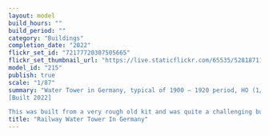 ```yaml
---
layout: model
build_hours: ""
build_period: ""
category: "Buildings"
completion_date: "2022"
flickr_set_id: "72177720307505665"
flickr_set_thumbnail_url: "https://live.staticflickr.com/65535/52818711195_95a8f88d2c_m.jpg"
model_id: "215"
publish: true
scale: "1/87"
summary: "Water Tower in Germany, typical of 1900 – 1920 period, HO (1/87) scale, 
[Built 2022]

This was built from a very rough old kit and was quite a challenging build. It does not seem to be based on an actual prototype and instead appears to be a generic representation of brick, railway water towers in Germany."
title: "Railway Water Tower In Germany"
---
```



